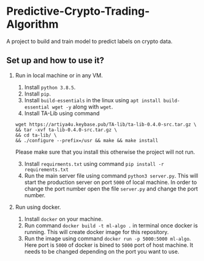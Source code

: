 # Predictive-Crypto-Trading-Algorithm
A project to build and train model to predict labels on crypto data.

## Set up and how to use it?

1. Run in local machine or in any VM.
    1. Install `python 3.8.5`.
    2. Install `pip`.
    3. Install `build-essentials` in the linux using `apt install build-essential wget -y` along with `wget`.
    3. Install TA-Lib using command
    ```
    wget https://artiya4u.keybase.pub/TA-lib/ta-lib-0.4.0-src.tar.gz \
    && tar -xvf ta-lib-0.4.0-src.tar.gz \
    && cd ta-lib/ \
    && ./configure --prefix=/usr && make && make install
    ```
    Please make sure that you install this otherwise the project will not run.

    3. Install `requirments.txt` using command `pip install -r requirements.txt`
    4. Run the main server file using command `python3 server.py`. This will start the production server on port `5000` of local machine. In order to change the port number open the file `server.py` and change the port number.

2. Run using docker.
    1. Install `docker` on your machine.
    2. Run command `docker build -t ml-algo .` in terminal once docker is running. This will create docker image for this repository.
    3. Run the image using command `docker run -p 5000:5000 ml-algo`. Here port is `5000` of docker is bined to `5000` port of host machine. It needs to be changed depending on the port you want to use.
